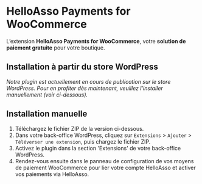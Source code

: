 # HelloAsso Payments for WooCommerce

L’extension **HelloAsso Payments for WooCommerce**, votre **solution de paiement gratuite** pour
votre boutique.

## Installation à partir du store WordPress
_Notre plugin est actuellement en cours de publication sur le store WordPress. Pour en profiter dès maintenant, veuillez l'installer manuellement (voir ci-dessous)._

## Installation manuelle
1. Téléchargez le fichier ZIP de la version ci-dessous.
2. Dans votre back-office WordPress, cliquez sur `Extensions` > `Ajouter` > `Téléverser une extension`, puis chargez le fichier ZIP.
3. Activez le plugin dans la section 'Extensions' de votre back-office WordPress.
4. Rendez-vous ensuite dans le panneau de configuration de vos moyens de paiement WooCommerce pour lier votre compte HelloAsso et activer vos paiements via HelloAsso.